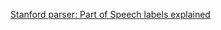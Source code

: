
[Stanford parser: Part of Speech labels explained](https://stackoverflow.com/questions/1833252/java-stanford-nlp-part-of-speech-labels)

